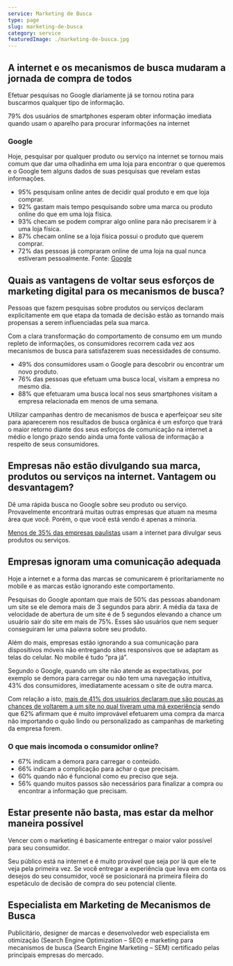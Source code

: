 ```yaml
---
service: Marketing de Busca
type: page
slug: marketing-de-busca
category: service
featuredImage: ./marketing-de-busca.jpg
---
```


## A internet e os mecanismos de busca mudaram a jornada de compra de todos

Efetuar pesquisas no Google diariamente já se tornou rotina para buscarmos qualquer tipo de informação.

79% dos usuários de smartphones esperam obter informação imediata quando usam o aparelho para procurar informações na internet

### Google

Hoje, pesquisar por qualquer produto ou serviço na internet se tornou mais comum que dar uma olhadinha em uma loja para encontrar o que queremos e o Google tem alguns dados de suas pesquisas que revelam estas informações.

- 95% pesquisam online antes de decidir qual produto e em que loja comprar.
- 92% gastam mais tempo pesquisando sobre uma marca ou produto online do que em uma loja física.
- 93% checam se podem comprar algo online para não precisarem ir à uma loja física.
- 87% checam online se a loja física possui o produto que querem comprar.
- 72% das pessoas já compraram online de uma loja na qual nunca estiveram pessoalmente. Fonte: [Google](https://www.thinkwithgoogle.com/intl/pt-br/marketing-resources/micro-momentos/como-conquistar-o-consumidor-em-tempos-de-imediatismo/)

## Quais as vantagens de voltar seus esforços de marketing digital para os mecanismos de busca?

Pessoas que fazem pesquisas sobre produtos ou serviços declaram explicitamente em que etapa da tomada de decisão estão as tornando mais propensas a serem influenciadas pela sua marca.

Com a clara transformação do comportamento de consumo em um mundo repleto de informações, os consumidores recorrem cada vez aos mecanismos de busca para satisfazerem suas necessidades de consumo.

- 49% dos consumidores usam o Google para descobrir ou encontrar um novo produto.
- 76% das pessoas que efetuam uma busca local, visitam a empresa no mesmo dia.
- 88% que efetuaram uma busca local nos seus smartphones visitam a empresa relacionada em menos de uma semana.

Utilizar campanhas dentro de mecanismos de busca e aperfeiçoar seu site para aparecerem nos resultados de busca orgânica é um esforço que trará o maior retorno diante dos seus esforços de comunicação na internet a médio e longo prazo sendo ainda uma fonte valiosa de informação a respeito de seus consumidores.

## Empresas não estão divulgando sua marca, produtos ou serviços na internet. Vantagem ou desvantagem?

Dê uma rápida busca no Google sobre seu produto ou serviço. Provavelmente encontrará muitas outras empresas que atuam na mesma área que você. Porém, o que você está vendo é apenas a minoria.

[Menos de 35% das empresas paulistas](http://www.sp.agenciasebrae.com.br/sites/asn/uf/SP/internet-e-usada-por-342-dos-pequenos-negocios-para-divulgacao,eca1e4ecfa6f0610VgnVCM1000004c00210aRCRD) usam a internet para divulgar seus produtos ou serviços.

## Empresas ignoram uma comunicação adequada

Hoje a internet e a forma das marcas se comunicarem é prioritariamente no mobile e as marcas estão ignorando este comportamento.

Pesquisas do Google apontam que mais de 50% das pessoas abandonam um site se ele demora mais de 3 segundos para abrir. A média da taxa de velocidade de abertura de um site é de 5 segundos elevando a chance um usuário sair do site em mais de 75%. Esses são usuários que nem sequer conseguiram ler uma palavra sobre seu produto.

Além do mais, empresas estão ignorando a sua comunicação para dispositivos móveis não entregando sites responsivos que se adaptam as telas do celular. No mobile é tudo “pra já”.

Segundo o Google, quando um site não atende as expectativas, por exemplo se demora para carregar ou não tem uma navegação intuitiva, 43% dos consumidores, imediatamente acessam o site de outra marca.

Com relação a isto, [mais de 41% dos usuários declaram que são poucas as chances de voltarem a um site no qual tiveram uma má experiência](https://www.thinkwithgoogle.com/data/mobile-site-speed-tools-purchase-impact/) sendo que 62% afirmam que é muito improvável efetuarem uma compra da marca não importando o quão lindo ou personalizado as campanhas de marketing da empresa forem.

### O que mais incomoda o consumidor online?

- 67% indicam a demora para carregar o conteúdo.
- 66% indicam a complicação para achar o que precisam.
- 60% quando não é funcional como eu preciso que seja.
- 56% quando muitos passos são necessários para finalizar a compra ou encontrar a informação que precisam.

## Estar presente não basta, mas estar da melhor maneira possível

Vencer com o marketing é basicamente entregar o maior valor possível para seu consumidor.

Seu público está na internet e é muito provável que seja por lá que ele te veja pela primeira vez. Se você entregar a experiência que leva em conta os desejos do seu consumidor, você se posicionará na primeira fileira do espetáculo de decisão de compra do seu potencial cliente.

## Especialista em Marketing de Mecanismos de Busca

Publicitário, designer de marcas e desenvolvedor web especialista em otimização (Search Engine Optimization – SEO) e marketing para mecanismos de busca (Search Engine Marketing – SEM) certificado pelas principais empresas do mercado.
